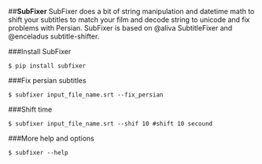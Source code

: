 ##**SubFixer**
SubFixer does a bit of string manipulation and datetime math to shift your subtitles to match your film and decode string to unicode and fix problems with Persian.
SubFixer is based on @aliva SubtitleFixer and @enceladus subtitle-shifter.

###Install SubFixer
```
$ pip install subfixer
```

###Fix persian subtitles
```
$ subfixer input_file_name.srt --fix_persian
```

###Shift time
```
$ subfixer input_file_name.srt --shif 10 #shift 10 secound
```

###More help and options
```
$ subfixer --help
```
